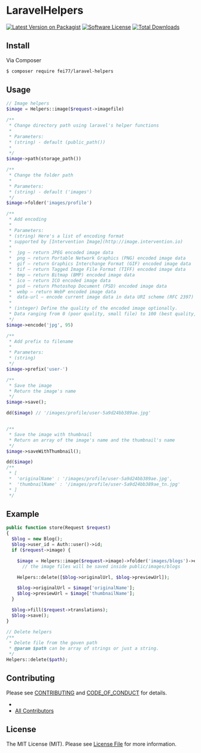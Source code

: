 # LaravelHelpers

[![Latest Version on Packagist][ico-version]][link-packagist]
[![Software License][ico-license]](LICENSE.md)
[![Total Downloads][ico-downloads]][link-downloads]

## Install

Via Composer

``` bash
$ composer require fei77/laravel-helpers
```

## Usage

``` php
// Image helpers
$image = Helpers::image($request->imagefile)

/**
 * Change directory path using laravel's helper functions
 *
 * Parameters:
 * (string) - default (public_path())
 *
 */
$image->path(storage_path())

/**
 * Change the folder path
 *
 * Parameters:
 * (string) - default ('images')
 */
$image->folder('images/profile')  

/**
 * Add encoding
 *
 * Parameters:
 * (string) Here's a list of encoding format
 * supported by [Intervention Image](http://image.intervention.io)
 *
 *  jpg — return JPEG encoded image data
 *  png — return Portable Network Graphics (PNG) encoded image data
 *  gif — return Graphics Interchange Format (GIF) encoded image data
 *  tif — return Tagged Image File Format (TIFF) encoded image data
 *  bmp — return Bitmap (BMP) encoded image data
 *  ico — return ICO encoded image data
 *  psd — return Photoshop Document (PSD) encoded image data
 *  webp — return WebP encoded image data
 *  data-url — encode current image data in data URI scheme (RFC 2397)
 *
 * (integer) Define the quality of the encoded image optionally.
 * Data ranging from 0 (poor quality, small file) to 100 (best quality, big file).
 */
$image->encode('jpg', 95)

/**
 * Add prefix to filename
 *
 * Parameters:
 * (string)
 */
$image->prefix('user-')

/**
 * Save the image
 * Return the image's name
 */
$image->save();

dd($image) // '/images/profile/user-5a9d24bb389ae.jpg'


/**
 * Save the image with thumbnail
 * Return an array of the image's name and the thumbnail's name
 */
$image->saveWithThumbnail();

dd($image)
/**
 * [
 *	'originalName' : '/images/profile/user-5a9d24bb389ae.jpg',
 *  'thumbnailName' : '/images/profile/user-5a9d24bb389ae_tn.jpg'
 * ]
 */

```

## Example
```php
public function store(Request $request)
{
  $blog = new Blog();
  $blog->user_id = Auth::user()->id;
  if ($request->image) {

    $image = Helpers::image($request->image)->folder('images/blogs')->encode('jpg', 80)->saveWithThumbnail();
	  // the image files will be saved inside public/images/blogs

    Helpers::delete([$blog->originalUrl, $blog->previewUrl]);

    $blog->originalUrl = $image['originalName'];
    $blog->previewUrl = $image['thumbnailName'];
  }

  $blog->fill($request->translations);
  $blog->save();
}

// Delete helpers
/**
 * Delete file from the goven path
 * @param $path can be array of strings or just a string.
 */
Helpers::delete($path);
```


## Contributing

Please see [CONTRIBUTING](CONTRIBUTING.md) and [CODE_OF_CONDUCT](CODE_OF_CONDUCT.md) for details.



- [][link-author]
- [All Contributors][link-contributors]

## License

The MIT License (MIT). Please see [License File](LICENSE.md) for more information.

[ico-version]: https://img.shields.io/packagist/v/fei77/laravel-helpers.svg?style=flat-square
[ico-license]: https://img.shields.io/badge/license-MIT-brightgreen.svg?style=flat-square
[ico-travis]: https://img.shields.io/travis/fei77/laravel-helpers/master.svg?style=flat-square
[ico-scrutinizer]: https://img.shields.io/scrutinizer/coverage/g/fei77/laravel-helpers.svg?style=flat-square
[ico-code-quality]: https://img.shields.io/scrutinizer/g/fei77/laravel-helpers.svg?style=flat-square
[ico-downloads]: https://img.shields.io/packagist/dt/fei77/laravel-helpers.svg?style=flat-square

[link-packagist]: https://packagist.org/packages/fei77/laravel-helpers
[link-travis]: https://travis-ci.org/fei77/laravel-helpers
[link-scrutinizer]: https://scrutinizer-ci.com/g/fei77/laravel-helpers/code-structure
[link-code-quality]: https://scrutinizer-ci.com/g/fei77/laravel-helpers
[link-downloads]: https://packagist.org/packages/fei77/laravel-helpers
[link-author]: https://github.com/Fei77
[link-contributors]: ../../contributors
